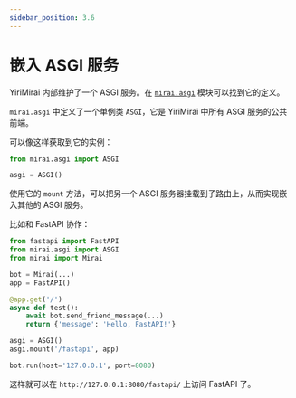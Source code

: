 ```yaml
---
sidebar_position: 3.6
---
```


# 嵌入 ASGI 服务

YiriMirai 内部维护了一个 ASGI 服务。在 [`mirai.asgi`](https://yirimiraiproject.github.io/YiriMirai/asgi.html) 模块可以找到它的定义。

`mirai.asgi` 中定义了一个单例类 `ASGI`，它是 YiriMirai 中所有 ASGI 服务的公共前端。

可以像这样获取到它的实例：

```python
from mirai.asgi import ASGI

asgi = ASGI()
```

使用它的 `mount` 方法，可以把另一个 ASGI 服务器挂载到子路由上，从而实现嵌入其他的 ASGI 服务。

比如和 FastAPI 协作：

```python
from fastapi import FastAPI
from mirai.asgi import ASGI
from mirai import Mirai

bot = Mirai(...)
app = FastAPI()

@app.get('/')
async def test():
    await bot.send_friend_message(...)
    return {'message': 'Hello, FastAPI!'}

asgi = ASGI()
asgi.mount('/fastapi', app)

bot.run(host='127.0.0.1', port=8080)
```

这样就可以在 `http://127.0.0.1:8080/fastapi/` 上访问 FastAPI 了。
